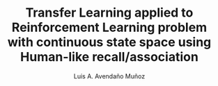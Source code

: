---
paperId: 42
author: Luis A. Avendaño Muñoz
publicationauthor: Avendaño Muñoz, L. A.
title: Transfer Learning applied to Reinforcement Learning problem with continuous state space using Human-like recall/association
pdf: Poster_Avendano_Luis.pdf
poster: --
alt: --
type: Poster
topic: FAT
link: --
conference: neurips
year: 2019
tags: neurips-2019
location: Vancouver, Canada
---